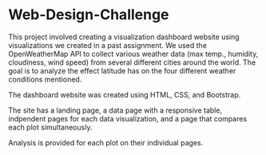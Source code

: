 # Web-Design-Challenge

This project involved creating a visualization dashboard website using visualizations we created in a past assignment. We used the OpenWeatherMap API to collect various weather data (max temp., humidity, cloudiness, wind speed) from several different cities around the world. The goal is to analyze the effect latitude has on the four different weather conditions mentioned.

The dashboard website was created using HTML, CSS, and Bootstrap.

The site has a landing page, a data page with a responsive table, indpendent pages for each data visualization, and a page that compares each plot simultaneously.

Analysis is provided for each plot on their individual pages.

